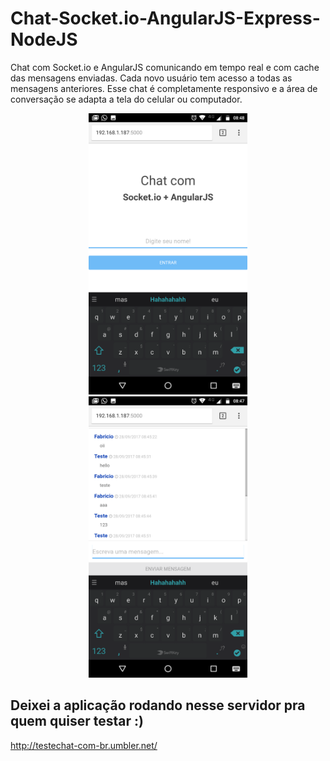 # Chat-Socket.io-AngularJS-Express-NodeJS
Chat com Socket.io e AngularJS comunicando em tempo real e com cache das mensagens enviadas. Cada novo usuário tem acesso a todas as mensagens anteriores. Esse chat é completamente responsivo e a área de conversação se adapta a tela do celular ou computador.

<div class="img1" align="center">
  <img src="https://github.com/fabriciobedin/Chat-Socket.io-AngularJS-Express-NodeJS/blob/master/img/01.png" height="450" al />
  <img src="https://github.com/fabriciobedin/Chat-Socket.io-AngularJS-Express-NodeJS/blob/master/img/02.png" height="450" al />
</div>

## Deixei a aplicação rodando nesse servidor pra quem quiser testar :)
http://testechat-com-br.umbler.net/
